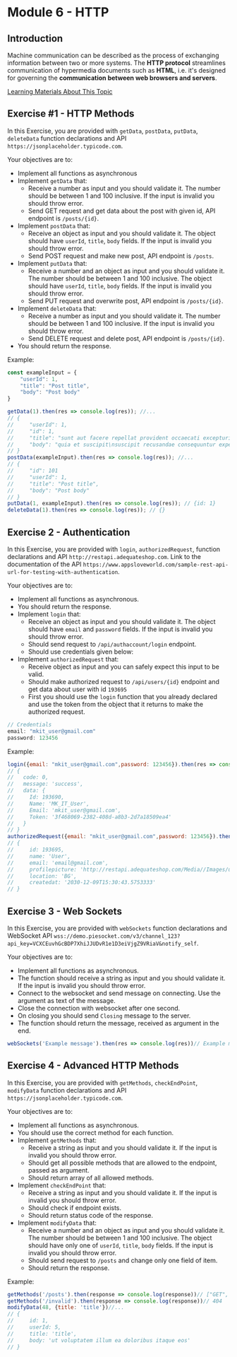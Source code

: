 # Module 6 - HTTP

## Introduction

Machine communication can be described as the process of exchanging information between two or more systems. The **HTTP protocol** streamlines communication of hypermedia documents such as **HTML**, i.e. it's designed for governing the **communication between web browsers and servers**.

[Learning Materials About This Topic](https://www.notion.so/mkit/HTTP-9398181e010841529abd2ba6ba51657d)

## Exercise #1 - HTTP Methods

In this Exercise, you are provided with `getData`, `postData`, `putData`, `deleteData` function declarations and API `https://jsonplaceholder.typicode.com`.

Your objectives are to:
- Implement all functions as asynchronous
- Implement `getData` that:
  - Receive a number as input and you should validate it. The number should be between 1 and 100 inclusive. If the input is invalid you should throw error.
  - Send GET request and get data about the post with given id, API endpoint is `/posts/{id}`.
- Implement `postData` that:
  - Receive an object as input and you should validate it. The object should have `userId`, `title`, `body` fields. If the input is invalid you should throw error.
  - Send POST request and make new post, API endpoint is `/posts`.
- Implement `putData` that:
  - Receive a number and an object as input and you should validate it. The number should be between 1 and 100 inclusive. The object should have `userId`, `title`, `body` fields. If the input is invalid you should throw error.
  - Send PUT request and overwrite post, API endpoint is `/posts/{id}`.
- Implement `deleteData` that:
  - Receive a number as input and you should validate it. The number should be between 1 and 100 inclusive. If the input is invalid you should throw error.
  - Send DELETE request and delete post, API endpoint is `/posts/{id}`. 
- You should return the response.

Example:
```js
const exampleInput = {
    "userId": 1,
    "title": "Post title",
    "body": "Post body"
}

getData(1).then(res => console.log(res)); //...
// {
//     "userId": 1,
//     "id": 1,
//     "title": "sunt aut facere repellat provident occaecati excepturi optio reprehenderit",
//     "body": "quia et suscipit\nsuscipit recusandae consequuntur expedita et cum\nreprehenderit molestiae ut ut quas totam\nnostrum rerum est autem sunt rem eveniet architecto"
// }
postData(exampleInput).then(res => console.log(res)); //...
// {
//     "id": 101
//     "userId": 1,
//     "title": "Post title",
//     "body": "Post body"
// }
putData(1, exampleInput).then(res => console.log(res)); // {id: 1}
deleteData(1).then(res => console.log(res)); // {}
```

## Exercise 2 - Authentication

In this Exercise, you are provided with `login`, `authorizedRequest`, function declarations and API `http://restapi.adequateshop.com`. Link to the documentation of the API `https://www.appsloveworld.com/sample-rest-api-url-for-testing-with-authentication`.

Your objectives are to:
- Implement all functions as asynchronous.
- You should return the response.
- Implement `login` that:
  - Receive an object as input and you should validate it. The object should have `email` and `password` fields. If the input is invalid you should throw error.
  - Should send request to `/api/authaccount/login` endpoint.
  - Should use credentials given below:
- Implement `authorizedRequest` that:
  - Receive object as input and you can safely expect this input to be valid.
  - Should make authorized request to `/api/users/{id}` endpoint and get data about user with id `193695`
  - First you should use the `login` function that you already declared and use the token from the object that it returns to make the authorized request.
  
```js
// Credentials
email: "mkit_user@gmail.com"
password: 123456
```

Example:
```js
login({email: "mkit_user@gmail.com",password: 123456}).then(res => console.log(res))//...
// {
//   code: 0,
//   message: 'success',
//   data: {
//     Id: 193690,
//     Name: 'MK_IT_User',
//     Email: 'mkit_user@gmail.com',
//     Token: '3f468069-2382-408d-a8b3-2d7a18509ea4'
//   }
// }
authorizedRequest({email: "mkit_user@gmail.com",password: 123456}).then(res => console.log(res))//...
// {
//     id: 193695,
//     name: 'User',
//     email: 'email@gmail.com',
//     profilepicture: 'http://restapi.adequateshop.com/Media//Images/userimageicon.png',
//     location: 'BG',
//     createdat: '2030-12-09T15:30:43.5753333'
// }
```

## Exercise 3 - Web Sockets

In this Exercise, you are provided with `webSockets` function declarations and WebSocket API `wss://demo.piesocket.com/v3/channel_123?api_key=VCXCEuvhGcBDP7XhiJJUDvR1e1D3eiVjgZ9VRiaV&notify_self`.

Your objectives are to:
- Implement all functions as asynchronous.
- The function should receive a string as input and you should validate it. If the input is invalid you should throw error.
- Connect to the websocket and send message on connecting. Use the argument as text of the message.
- Close the connection with websocket after one second.
- On closing you should send `Closing` message to the server.
- The function should return the message, received as argument in the end.

```js
webSockets('Example message').then(res => console.log(res))// Example message
```

## Exercise 4 - Advanced HTTP Methods

In this Exercise, you are provided with `getMethods`, `checkEndPoint`, `modifyData` function declarations and API `https://jsonplaceholder.typicode.com`.

Your objectives are to:
- Implement all functions as asynchronous.
- You should use the correct method for each function.
- Implement `getMethods` that:
  - Receive a string as input and you should validate it. If the input is invalid you should throw error.
  - Should get all possible methods that are allowed to the endpoint, passed as argument. 
  - Should return array of all allowed methods.
- Implement `checkEndPoint` that:
  - Receive a string as input and you should validate it. If the input is invalid you should throw error.
  - Should check if endpoint exists. 
  - Should return status code of the response.
- Implement `modifyData` that:
  - Receive a number and an object as input and you should validate it. The number should be between 1 and 100 inclusive. The object should have only one of `userId`, `title`, `body` fields. If the input is invalid you should throw error.
  - Should send request to `/posts` and change only one field of item. 
  - Should return the response.

Example:

```js
getMethods('/posts').then(response => console.log(response))// ["GET", "HEAD", "PUT", "PATCH", "POST", "DELETE"]
getMethods('/invalid').then(response => console.log(response))// 404
modifyData(48, {title: 'title'})//...
// {
//     id: 1, 
//     userId: 5, 
//     title: 'title', 
//     body: 'ut voluptatem illum ea doloribus itaque eos'
// }
```
